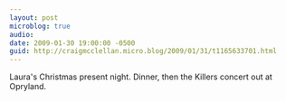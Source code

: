 ```yaml
---
layout: post
microblog: true
audio: 
date: 2009-01-30 19:00:00 -0500
guid: http://craigmcclellan.micro.blog/2009/01/31/t1165633701.html
---
```

Laura's Christmas present night. Dinner, then the Killers concert out at Opryland.
